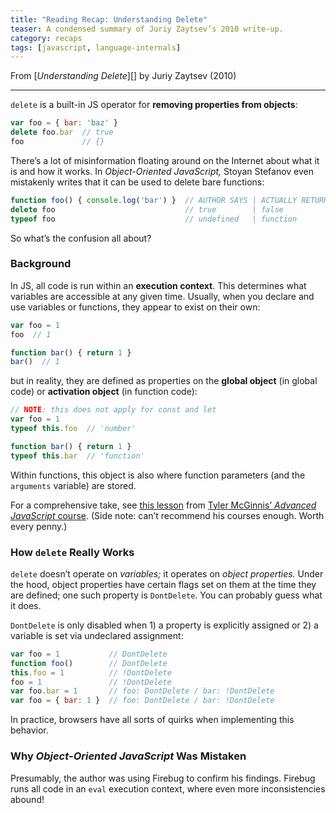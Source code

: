 ```yaml
---
title: "Reading Recap: Understanding Delete"
teaser: A condensed summary of Juriy Zaytsev’s 2010 write-up.
category: recaps
tags: [javascript, language-internals]
---
```


From [_Understanding Delete_][] by Juriy Zaytsev (2010)

---

`delete` is a built-in JS operator for **removing properties from objects**:

```javascript
var foo = { bar: 'baz' }
delete foo.bar  // true
foo             // {}
```

There’s a lot of misinformation floating around on the Internet about what it
is and how it works. In _Object-Oriented JavaScript,_ Stoyan Stefanov even
mistakenly writes that it can be used to delete bare functions:

```javascript
function foo() { console.log('bar') }  // AUTHOR SAYS | ACTUALLY RETURNS
delete foo                             // true        | false
typeof foo                             // undefined   | function
```

So what’s the confusion all about?

### Background

In JS, all code is run within an **execution context**. This determines what
variables are accessible at any given time. Usually, when you declare and use
variables or functions, they appear to exist on their own:

```javascript
var foo = 1
foo  // 1

function bar() { return 1 }
bar()  // 1
```

but in reality, they are defined as properties on the **global object** (in
global code) or **activation object** (in function code):

```javascript
// NOTE: this does not apply for const and let
var foo = 1
typeof this.foo  // 'number'

function bar() { return 1 }
typeof this.bar  // 'function'
```

Within functions, this object is also where function parameters (and the
`arguments` variable) are stored.

For a comprehensive take, see [this lesson][excons] from [Tyler McGinnis’
_Advanced JavaScript_ course][tmg]. (Side note: can’t recommend his courses
enough. Worth every penny.)

### How `delete` Really Works

`delete` doesn’t operate on _variables;_ it operates on _object properties._
Under the hood, object properties have certain flags set on them at the time
they are defined; one such property is `DontDelete`. You can probably guess
what it does.

`DontDelete` is only disabled when 1) a property is explicitly assigned or 2)
a variable is set via undeclared assignment:

```javascript
var foo = 1           // DontDelete
function foo()        // DontDelete
this.foo = 1          // !DontDelete
foo = 1               // !DontDelete
var foo.bar = 1       // foo: DontDelete / bar: !DontDelete
var foo = { bar: 1 }  // foo: DontDelete / bar: !DontDelete
```

In practice, browsers have all sorts of quirks when implementing this
behavior.

### Why _Object-Oriented JavaScript_ Was Mistaken

Presumably, the author was using Firebug to confirm his findings. Firebug runs
all code in an `eval` execution context, where even more inconsistencies
abound!

[Understanding Delete]: https://perfectionkills.com/understanding-delete/
[excons]: https://www.youtube.com/watch?v=Nt-qa_LlUH0
[tmg]: https://tylermcginnis.com/courses/advanced-javascript/
